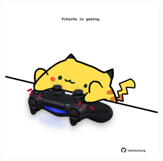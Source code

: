 <!-- built at 12/09/2025, 22:00:33 UTC -->
<p align="center">
  <img width="500" height="500" src="./ReadmeImage.svg">
</p>
